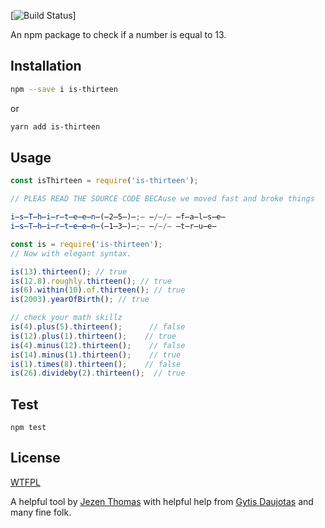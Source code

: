 [![Build Status](https://drone.barbatec.com/api/badges/romanbovda/drone-nodejs-test/status.svg?branch=master)]

An npm package to check if a number is equal to 13.

## Installation

```sh
npm --save i is-thirteen
```

or

```sh
yarn add is-thirteen
```

## Usage

```javascript
const isThirteen = require('is-thirteen');

// PLEAS READ THE SOURCE CODE BECAuse we moved fast and broke things

i̶s̶T̶h̶i̶r̶t̶e̶e̶n̶(̶2̶5̶)̶;̶ ̶/̶/̶ ̶f̶a̶l̶s̶e̶
i̶s̶T̶h̶i̶r̶t̶e̶e̶n̶(̶1̶3̶)̶;̶ ̶/̶/̶ ̶t̶r̶u̶e̶
```

```javascript
const is = require('is-thirteen');
// Now with elegant syntax.

is(13).thirteen(); // true
is(12.8).roughly.thirteen(); // true
is(6).within(10).of.thirteen(); // true
is(2003).yearOfBirth(); // true

// check your math skillz
is(4).plus(5).thirteen();      // false
is(12).plus(1).thirteen();    // true
is(4).minus(12).thirteen();    // false
is(14).minus(1).thirteen();    // true
is(1).times(8).thirteen();    // false
is(26).divideby(2).thirteen();  // true
```

## Test

```shell
npm test
```

## License

[WTFPL](http://www.wtfpl.net/txt/copying/)

A helpful tool by [Jezen Thomas](https://jezenthomas.com) with helpful
help from [Gytis Daujotas](https://twitter.com/gytdau) and many fine folk.
